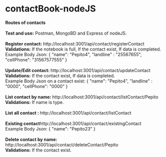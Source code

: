 # contactBook-nodeJS
<strong>Routes of contacts</strong>
<br><br>
<strong>Test and use:</strong> Postman, MongoBD and Express of nodeJS. 
<br><br>
<strong>Register contact: </strong> http://localhost:3001/api/contact/registerContact
<br>
<strong>Validations:</strong> If the notebook is full, If the contact exist, If data is completed.
<br>
Example Body Json:
{
    "name": "Pepito4",
    "landline" : "25567655",
    "cellPhone": "31567577555"
}
<br><br>
<strong>Update/Edit contact: </strong> http://localhost:3001/api/contact/updateContact
<br>
<strong>Validations:</strong> If the contact exist, If data is completed.
<br>
Example Body Json on a contact exist:
{
    "name": "Pepito4",
    "landline" : "0000",
    "cellPhone": "0000"
}
<br><br>
<strong>List contact by name: </strong> http://localhost:3001/api/contact/listContact/Pepito
<br>
<strong>Validations:</strong> If name is type.
<br><br>
<strong>List all contact : </strong> http://localhost:3001/api/contact/listContact
<br><br>
<strong>Existing contact</strong>http://localhost:3001/api/contact/existingContact
<br>
Example Body Json:
{
    "name": "Pepito23"
}
<br><br>
<strong>Delete contact by name:</strong> http://localhost:3001/api/contact/deleteContact/Pepito
<br>
<strong>Validations:</strong> If the contact exist.
